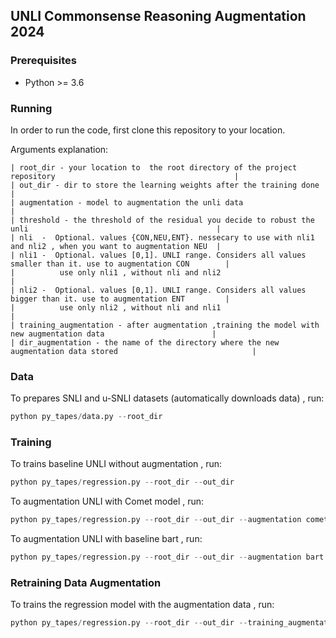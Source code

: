 ## UNLI Commonsense Reasoning Augmentation 2024


### Prerequisites
 * Python >= 3.6

### Running

In order to run the code, first clone this repository to your location.

Arguments explanation:
```
| root_dir - your location to  the root directory of the project repository                                        |
| out_dir - dir to store the learning weights after the training done                                              |
| augmentation - model to augmentation the unli data                                                               | 
| threshold - the threshold of the residual you decide to robust the unli                                          |
| nli  -  Optional. values {CON,NEU,ENT}. nessecary to use with nli1 and nli2 , when you want to augmentation NEU  | 
| nli1 -  Optional. values [0,1]. UNLI range. Considers all values ​​smaller than it. use to augmentation CON        |
|          use only nli1 , without nli and nli2                                                                    |
| nli2 -  Optional. values [0,1]. UNLI range. Considers all values ​​bigger than it. use to augmentation ENT         |
|          use only nli2 , without nli and nli1                                                                    |
| training_augmentation - after augmentation ,training the model with new augmentation data                        |
| dir_augmentation - the name of the directory where the new augmentation data stored                              | 

```


### Data

To prepares SNLI and u-SNLI datasets (automatically downloads data) , run:



```python 
python py_tapes/data.py --root_dir
```

### Training
To trains baseline UNLI without augmentation , run:


```python 
python py_tapes/regression.py --root_dir --out_dir 
```

To augmentation UNLI with Comet model , run:


```python 
python py_tapes/regression.py --root_dir --out_dir --augmentation comet --threshold --nli1 --nli2 --nli
```

To augmentation UNLI with baseline bart  , run:


```python 
python py_tapes/regression.py --root_dir --out_dir --augmentation bart --threshold --nli1 --nli2 --nli
```


### Retraining Data Augmentation

To trains the regression model with the augmentation data , run:


```python 
python py_tapes/regression.py --root_dir --out_dir --training_augmentation  --dir_augmentation
```



